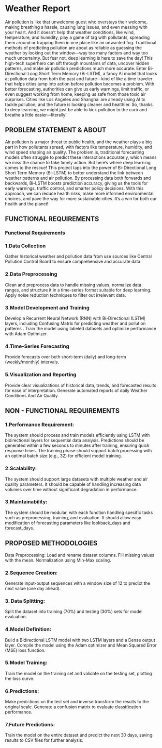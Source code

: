 # Weather Report
Air pollution is like that unwelcome guest who overstays their welcome, making breathing a hassle, causing lung issues, and even messing with your heart. And it doesn’t help that weather conditions, like wind, temperature, and humidity, play a game of tag with pollutants, spreading them around or trapping them in one place like an unwanted fog. Traditional methods of predicting pollution are about as reliable as guessing the weather by looking out the window—way too many factors and way too much uncertainty. But fear not, deep learning is here to save the day! This high-tech superhero can sift through mountains of data, uncover hidden patterns, and make air pollution predictions much more accurate. Enter Bi-Directional Long Short Term Memory (Bi-LSTM), a fancy AI model that looks at pollution data from both the past and future—kind of like a time traveler that helps cities jump into action before pollution becomes a problem. With better forecasting, authorities can give us early warnings, limit traffic, or even suggest working from home, keeping us safe from those toxic air surprises. Cities like Los Angeles and Shanghai are already using AI to tackle pollution, and the future is looking cleaner and healthier. So, thanks to deep learning, we might just be able to kick pollution to the curb and breathe a little easier—literally!
## PROBLEM STATEMENT & ABOUT
Air pollution is a major threat to public health, and the weather plays a big part in how pollutants spread, with factors like temperature, humidity, and wind speed shaping air quality. The problem is, traditional forecasting models often struggle to predict these interactions accurately, which means we miss the chance to take timely action. But here’s where deep learning comes to the rescue! This project taps into the power of Bi-Directional Long Short Term Memory (Bi-LSTM) to better understand the link between weather patterns and air pollution. By processing data both forwards and backwards, Bi-LSTM boosts prediction accuracy, giving us the tools for early warnings, traffic control, and smarter policy decisions. With this approach, we can reduce health risks, make more informed environmental choices, and pave the way for more sustainable cities. It’s a win for both our health and the planet!
## FUNCTIONAL REQUIREMENTS
### Functional Requirements
### 1.Data Collection
Gather historical weather and pollution data from use sources like Central Pollution Control Board to ensure comprehensive and accurate data.
### 2.Data Preprocessing
Clean and preprocess data to handle missing values, normalize data ranges, and structure it in a time-series format suitable for deep learning.
Apply noise reduction techniques to filter out irrelevant data.
### 3.Model Development and Training
Develop a Recurrent Neural Network (RNN) with Bi-Directional (LSTM) layers, including Confusing Matrix for predicting weather and pollution patterns .
Train the model using labeled datasets and optimize performance with Adam Optimizer.
### 4.Time-Series Forecasting
Provide forecasts over both short-term (daily) and long-term (weekly/monthly) intervals.

### 5.Visualization and Reporting
Provide clear visualizations of historical data, trends, and forecasted results for ease of interpretation.
Generate automated reports of daily Weather Conditions And Air Quality.
## NON - FUNCTIONAL REQUIREMENTS
### 1.Performance Requirement:
The system should process and train models efficiently using LSTM with bidirectional layers for sequential data analysis. Predictions should be generated within a few seconds to minutes after training, ensuring quick response times. The training phase should support batch processing with an optimal batch size (e.g., 32) for efficient model training.
### 2.Scalability:
The system should support large datasets with multiple weather and air quality parameters. It should be capable of handling increasing data volumes over time without significant degradation in performance.
### 3.Maintainability:
The system should be modular, with each function handling specific tasks such as preprocessing, training, and evaluation. It should allow easy modification of forecasting parameters like lookback_days and forecast_days.
## PROPOSED METHODOLOGIES
Data Preprocessing:
Load and rename dataset columns.
Fill missing values with the mean.
Normalization using Min-Max scaling.
### 2.Sequence Creation:
Generate input-output sequences with a window size of 12 to predict the next value (one day ahead).
### 3. Data Splitting:
Split the dataset into training (70%) and testing (30%) sets for model evaluation.
### 4.Model Definition:
Build a Bidirectional LSTM model with two LSTM layers and a Dense output layer. Compile the model using the Adam optimizer and Mean Squared Error (MSE) loss function.
### 5.Model Training:
Train the model on the training set and validate on the testing set, plotting the loss curve.
### 6.Predictions:
Make predictions on the test set and inverse transform the results to the original scale. Generate a confusion matrix to evaluate classification performance.
### 7.Future Predictions:
Train the model on the entire dataset and predict the next 30 days, saving results to CSV files for further analysis.



